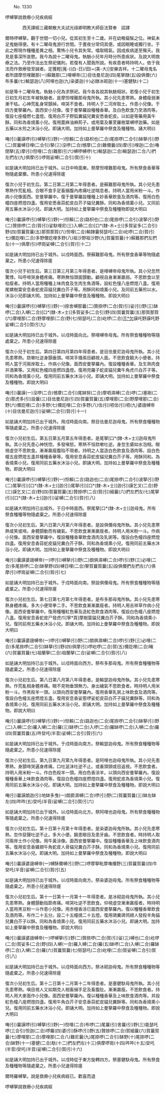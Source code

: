 ﻿　　No. 1330

啰嚩拏說救療小兒疾病經

　　　　西天譯經三藏朝散大夫試光祿卿明教大師臣法賢奉　詔譯


爾時啰嚩拏。觀于世間一切小兒。從其初生至十二歲。并在幼稚癡騃之位。神氣未足鬼魅得便。有十二曜母鬼游行世間。于晝夜分常伺其便。或因眠睡或獨行坐。于此之際現作種種差異之相。驚怖小兒令其失常。噏取精氣。因成疾病遂至殤夭。我見是事深所哀愍。我今為說十二曜母鬼。執魅小兒年月時分所患疾狀。及說大明救療之法。乃至作法出生祭祀儀則。若復有人聞我所說。有疾患者時持明人。依于我法而作救療發至誠者。定獲輕[廆-((白-日)/田)+(美-大)]安樂吉祥。十二曜母鬼名者所謂摩怛哩難那(一)蘇難那(二)哩嚩帝(三)目佉曼尼迦(四)尾拏隸(五)設俱儞(六)布多曩(七)輸瑟迦(八)阿哩也迦(九)染婆迦(十)必隸冰砌迦(十一)塞健馱(十二)

如是等十二曜母鬼。執魅小兒為求祭祀。我今各各說其執魅相狀。若復小兒于初生日初生月初生年被執魅者。是摩怛哩難那母鬼所執。其小兒先患寒熱。身體瘦弱漸漸干枯。心神荒亂身常顫掉。啼哭不食者。持明人于二河岸取土。作患小兒像。于四方曼拏羅內。面西安小兒像。復于曼拏羅設種種香華。及白色飲食乃至酒肉等。復設七座幢燃七盞燈。復用白芥子野狐糞貓兒糞安悉香蛇皮。以如是等藥用黃牛酥。同和為香燒薰小兒。復用蓖麻油麻荊子。或用葉及蓽茇羅樹葉嚩啰迦藥。如是五藥以水煎之沐浴小兒。即誦大明。加持如上曼拏羅中祭食及種種物。誦大明曰

唵(引)曩謨啰(引)嚩拏(引)野(一)怛賴(二合)路枳也(二合)尾捺啰(二合引)缽拏(引)野(二)賀曩嚩日哩(二合引)拏(三)沒啰(二合)憾摩(二合)難儞曩(四)摩(引)哩迦(二合)嚕閉拏(五)摩(引)怛哩(二合)難那(引六)嚩啰嚩啰(七)輸瑟迦(二合)輸瑟迦(二合八)捫左捫左(九)俱摩(引)啰崗娑嚩(二合引)賀(引十)

如是誦大明加持已出于城外。以日中時面東。祭摩怛哩難那母鬼。所有祭食香華等物隨處棄擲。所患小兒速得除瘥

復次小兒于初生后。第二日第二月第二年得患者。是蘇難那母鬼所執。其小兒先患寒熱作荒亂相。合眼不食手足畜搦腹內疼痛吐逆喘息者。持明人當用米粉一斗。作病小兒像面西。安曼拏羅中。復于曼拏羅設種種上妙香華飲食及酒肉等。復用白色幢四座燃燈四盞。復用安悉香蒜蛇皮白芥子貓兒糞酥。同和為香燒薰小兒。又同前用五藥水沐浴小兒。即誦大明。加持如上曼拏羅中祭食及種種物即說大明曰

唵(引)曩謨啰(引)嚩拏(引)野(一)怛賴(二合)路枳也(二合)尾捺啰(二合引)波拏(引)野(二)贊捺啰(二合)賀(引)娑馱哩尼(三)入嚩(二合)[口*(隸-木+士)]多賀娑多(二合引)野(四)賀曩賀曩(五)那賀那賀(六)怛哩(二合)輸隸曩努瑟吒(二合)屹啰(二合)賀(引七)儞訖哩(二合)多野儞訖哩多野(八)祖沙野祖沙野(九)賀曩賀曩(十)蘇難那捫左捫左(十一)俱摩(引)啰崗娑嚩(二合引)賀(引十二)

如是誦大明加持已出于城外。以戍時面西。祭蘇難那母鬼。所有祭食香華等物隨處棄之。所患小兒速得除瘥

復次小兒于初生后。第三日第三月第三年得患者。是哩嚩帝母鬼所執。其小兒忽然驚悸。叫呼啼哭身體疼痛。寒熱無恒頭面顫動。顧視自身漸漸羸弱。不思飲食以至枯瘦者。持明人當用種種上味肉食及生肉生魚酒等。設紅色憧八座燃燈八盞。復用尾螺樹葉安息香蛇皮蒜貓兒糞白芥子等。用酥同和燒薰小兒。及同前五藥煎以水。沐浴小兒即誦大明。加持如上曼拏羅中祭食及種種物。即說大明曰

唵(引)曩謨啰(引)嚩拏(引)野(一)捺舍嚩那曩(二)贊捺啰(二合)賀(引)娑(引)野(三)缽啰(二合)入嚩(二合)[口*(隸-木+士)]多賀娑多(二合引)野(四)賀曩賀曩(五)那賀那賀(六)摩哩那(二合)野摩哩那(二合)野(七)努瑟吒(二合)屹啰(二合)[亢*欠](八)謨吒野謨吒野娑嚩(二合引)賀(引九)

如是誦大明加持已出于城外。以戍時面向北。祭哩嚩帝母鬼。所有祭食種種物等隨處棄之。所患小兒速得除瘥

復次小兒于初生后。第四日第四月第四年得患者。是目佉曼尼迦母鬼所執。其小兒先患寒熱。欬嗽吐逆身顫垂頭。啼哭手搔兩目顧視人面。不思飲食饒大小便者。持明人當于河兩岸取土。作病小兒像。面西安曼拏羅內。復設種種香華。及生熟肉食并酒果等。又用紅色幢四座燃四盞燈。復用兜羅子蛇皮貓兒糞牛角虎爪白芥子等。同和為香燒薰小兒。復用同前五藥水沐浴小兒。即誦大明。加持如上曼拏羅中祭食及種種物。即說大明曰

唵(引)曩謨(一)沒啰(二合)憾摩(二合引)尾缽努(二合)摩呬濕嚩(二合)啰(二)塞剛(二合)那虎多(引)設曩(三)目佉曼尼迦(引四)賀曩賀曩(五)摩哩那(二合)野摩哩那(二合)野(六)儞訖哩(二合)多野(七)儞訖哩(二合)多野(八)佉(引)呬佉(引)呬(九)婆誐嚩帝(十)目佉曼尼迦(引)娑嚩(二合引)賀(引十一)

如是誦大明加持已出于城外。用戍時面向南。祭目佉曼尼迦母鬼。所有祭食種種物等隨處棄之。所患小兒速得除瘥

復次小兒初生后。第五日第五月第五年得患者。是尾拏[口*(隸-木+士)]迦母鬼所執。其小兒先患心神恍惚。多發嗔怒。寒熱不恒欬嗽吐逆。身忽生瘡如水泡相。眼視虛空不思飲食。漸漸羸瘦腹陷不現者。持明之人當造白色飲食及酒肉等。設白色幢五座燃燈五盞并種種香華等。復用安息香蒜蛇皮貓兒糞白芥子等。用酥同和。為香燒熏小兒。復用同前五藥水沐浴小兒。即誦大明。加持如上曼拏羅中祭食及種種物。即說大明曰

唵(引)曩謨啰(引)嚩拏(引)野(一)怛賴(二合)路迦也(二合)尾捺啰(二合引)波拏(引)野(二)尾拏(引)[口*(隸-木+士)]迦(引)尾拏(引)[口*(隸-木+士)]迦(引)謨乞叉(二合)野(三)謨乞叉(二合)野(四)賀曩賀曩(五)贊捺啰(二合)賀(引)細曩(六)捫左捫左(七)尾拏(引)[口*(隸-木+士)]迦(引)娑嚩(二合引)賀(引八)

如是誦大明加持已出城外。于日中時面西。祭尾拏[口*(隸-木+士)]迦母鬼。所有祭食種種等物隨處棄之。所患小兒速得除瘥

復次小兒初生后。第六日第六月第六年得患者。是設俱儞母鬼所執。其小兒先患寒熱或笑或啼。身體顫動而有穢氣。不思飲食漸漸羸瘦者。持明人用米粉一斗。作病小兒像。面西安曼拏羅中。復設種種香華飲食酒肉及乳粥等。復設白色幢四座燃燈四盞。復用安息香蒜蛇皮貓兒糞白芥子酥。同和為香燒熏小兒。復用同前五藥水沐浴小兒。即誦大明。加持如上曼拏羅中祭食及種種物。即說大明曰

唵(引)曩謨婆誐嚩帝(一)啰(引)嚩拏(引)野(二)朗俱濕嚩(二合)啰(引)野(三)必哩(二合)多尾捺啰(二合)缽拏野(四)嚩日哩(二合)拏賀曩賀曩(五)設俱儞捫左捫左(六)俱摩(引)啰崗娑嚩(二合引)賀(引七)

如是誦大明加持已出于城外。于戍時面向南。祭設俱儞母鬼。所有祭食種種物等隨處棄之。所患小兒速得除瘥

復次小兒初生后。第七日第七月第七年得患者。是布多那母鬼所執。其小兒先患寒熱身體疼痛。多大小便常拳二手。不思飲食漸漸羸瘦者。持明人用吉祥草作病小兒像。面西安曼拏羅中。復用種種紅色華及造紅色飲食酒肉等。復設白色幢八座燃燈八盞。復用安息香蛇皮尸發虎爪[寧*頁]摩樹葉貓兒糞白芥子酥。同和為香燒熏小兒。復同前用五藥水沐浴小兒。即誦大明。加持如上曼拏羅中祭食及種種物。即說大明曰

唵(引)曩謨婆誐嚩帝(一)啰(引)嚩拏(引)野(二)朗俱濕嚩(二合)啰(引)野(三)必哩(二合)多尾捺啰(二合引)缽拏(引)野(四)俱摩(引)啰屹啰(二合)賀(五)儞訖哩(二合)睹(六)賀曩賀曩(七)祖蘭拏(二合)祖蘭拏(二合)娑嚩(二合引)賀(引八)

如是誦大明加持已出于城外。以戍時面向西方。祭布多那母鬼。所有祭食種種物等隨處棄之。所患小兒速得除瘥

復次小兒初生后。第八日第八月第八年得患者。是輸瑟迦母鬼所執。其小兒先患寒熱。作荒亂相身體疼痛。眼不見物垂頭無力。身出穢氣不思飲食者。時持明人用米粉一斗。作黑羖羊一頭。以頭向西安曼拏羅內。復用香華乳粥上味飲食及酒肉等。復設白色幢五座燃燈五盞。復用安息香娑惹啰娑蛇皮蒜白芥子貓兒糞酥等。同和為香燒熏小兒。復用同前五藥水沐浴小兒。即誦大明。加持如上曼拏羅中祭食及種種物。即說大明曰

唵(引)曩謨啰(引)嚩拏(引)野(一)怛賴(二合)路迦也(二合)尾捺啰(二合引)缽拏(引)野(二)入嚩(二合)羅入嚩(二合)羅(三)缽啰(二合)入啰(二合)羅缽啰(二合)入嚩(二合)羅(四)賀曩賀曩(五)吽癹吒(半音)娑嚩(二合引)賀(引六)

如是誦大明加持已出于城外。于戍時面向南方。祭輸瑟迦母鬼。所有祭食種種物等隨處棄之。所患小兒速得除瘥

復次小兒初生后。第九日第九月第九年得患者。是阿哩也迦母鬼所執。其小兒先患寒熱。身顫啼哭遍身疼痛。口吐涎沫吐逆不止。或垂頭頸或目返視。不思飲食者。持明人用米粉一斗。作白色羖羊一頭。用白色香涂羊。以頭向西安曼拏羅內。復設種種香華上味飲食酒肉等。復設白色幢四座燃燈四盞。復用蛇皮為香燒熏小兒。復用同前五藥水沐浴小兒。即誦大明。加持如上曼拏羅中祭食及種種物。即說大明曰

唵(引)曩謨朗迦(引)地缽多曳(一)朗罽濕嚩(二合)啰(引)野(二)賀曩賀曩(三)缽左缽左(四)吽吽(五)癹吒(半音)娑嚩(二合引)賀(引六)

如是誦大明加持已出于城外。以戍時面向北方。祭阿哩也迦母鬼。所有祭食種種物等隨處棄之。所患小兒速得除瘥

復次小兒初生后。第十日第十月第十年得患者。是染婆迦母鬼所執。其小兒先患寒熱。忽作惡聲吐逆不止。多大小便。饒患眼目及患牙齒。不思飲食者。時持明人取河兩岸土作小兒像。用牛黃涂像。面西安曼拏羅中。復設種種香華及上味飲食酒肉等。復用安息香雞翅牛角蛇皮人骨貓兒糞白芥子酥。同和為香燒熏小兒。復用同前五藥水沐浴小兒。即誦大明。加持如上曼拏羅中祭食及種種物。即說大明曰

唵(引)曩謨婆誐嚩帝(一)嚩酥儞嚩(引)野(二)啰摩拏毗摩嚕播野(三)賀曩賀曩(四)牛癹吒(半音)娑嚩(二合引)賀(引五)

如是誦大明加持已出于城外。以戍時面向南方。祭染婆迦母鬼。所有祭食種種物等隨處棄之。所患小兒速得除瘥

復次小兒初生后。第十一日第十一月第十一年得患者。是冰砌迦母鬼所執。其小兒先患寒熱。身體顫動指節疼痛。啼哭吐逆不思飲食。仰視虛空漸漸羸瘦者。時持明人當用黑豆粉一斗作患小兒像。用赤檀香涂已面西安曼拏羅內。復以種種香華飲食及酒肉等。布作二十五分。設二十五幢燒二十五燈。復用鴿糞鴿鸰翅人發羖羊角貓兒糞白芥子以酥。同和為香燒熏小兒。復用同前五藥水沐浴小兒。即誦大明。加持如上曼拏羅中祭食及種種物。即說大明曰

唵(引)曩謨婆誐嚩帝(一)啰嚩拏(引)野(二)贊捺啰(二合)賀(引)娑(三)嚩也(二合)屹啰(二合)賀娑多(二合)野(四)入嚩(一合)羅入嚩(二合)羅(五)缽啰(二合)入嚩(二合)羅缽啰(二合)入嚩(二合)羅(六)賀曩賀曩(七)努瑟吒(二合)屹哩(二合)賀娑嚩(二合引)賀(引八)

如是誦大明加持已出于城外。以戍時面向西方。祭冰砌迦母鬼。所有祭食種種物等隨處棄之。所患小兒速得除瘥

復次小兒初生后。第十二日第十二月第十二年得患者。是塞健馱母鬼所執。其小兒先患寒熱。嗔目視人又如期克人相畜搦手足及畜腹肚。漸漸羸瘦。不思飲食者。持明人用大麥面作小兒像。面西安曼拏羅內。復以種種香華及上味飲食酒肉等。并設紅色幢八座燃燈四盞。復用牛角白芥子安息香蒜蛇皮貓兒糞酥等。同和為香燒熏小兒。復用同前五藥水沐浴小兒。即誦大明。加持如上曼拏羅中祭食及種種物。即說大明曰

唵(引)曩謨啰(引)嚩拏(引)野(一)怛哩(二合)布啰(二)尾曩(引)舍曩(引)野(三)能瑟吒啰(三合引)怛迦(二合)啰羅(四)婆(引)酥啰(引)野(五)贊捺啰(二合)賀細曩(六)賀曩賀曩(七)摩哩那(二合)摩哩那(二合八)難尼曩(九)尾捺啰(二合引)缽野(十)尾捺啰(二合)缽野(十一)塞健(二合)馱(十二)捫左捫左(十三)俱摩啰崗(十四)吽吽(十五)癹吒(半音)癹吒(半音)娑嚩(二合引)賀(引十六)

如是誦大明加持已出于城外。以戌時從于東方旋轉四方。祭塞健馱母鬼。所有祭食及種種物等隨處棄之。所患小兒速得除瘥

爾時羅嚩拏。說是救療小兒疾病經已。歡喜而退

啰嚩拏說救療小兒疾病經
